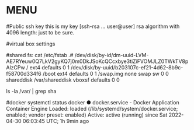 # MENU
#Public ssh key
this is my key [ssh-rsa ... user@user] rsa algorithm with 4096 length: just to be sure.

#virtual box settings

#shared fs:
 cat /etc/fstab 
.# <file system> <mount point>   <type>  <options>       <dump>  <pass>
/dev/disk/by-id/dm-uuid-LVM-AE7RYeuw0Q7LkV2gyKQ7j0m0DkJSoKcQCcxbye3tiZiFVOMJLZ0TWkTV8pAlzCPw / ext4 defaults 0 1
/dev/disk/by-uuid/b203107c-ef21-4d62-8b9c-f58700d334f6 /boot ext4 defaults 0 1
/swap.img	none	swap	sw	0	0
shareddisk	/var/shareddisk	vboxsf	defaults	0	0	

ls -la /var/ | grep sha

#docker
systemctl status docker
● docker.service - Docker Application Container Engine
     Loaded: loaded (/lib/systemd/system/docker.service; enabled; vendor preset: enabled)
     Active: active (running) since Sat 2022-04-30 06:03:45 UTC; 1h 9min ago

